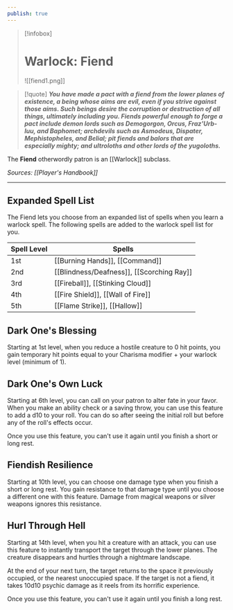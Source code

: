 ```yaml
---
publish: true
---
```

> [!infobox]
> # Warlock: Fiend
> ![[fiend1.png]]

> [!quote]
> **_You have made a pact with a fiend from the lower planes of existence, a being whose aims are evil, even if you strive against those aims. Such beings desire the corruption or destruction of all things, ultimately including you. Fiends powerful enough to forge a pact include demon lords such as Demogorgon, Orcus, Fraz'Urb-luu, and Baphomet; archdevils such as Asmodeus, Dispater, Mephistopheles, and Belial; pit fiends and balors that are especially mighty; and ultroloths and other lords of the yugoloths._**

The **Fiend** otherwordly patron is an [[Warlock]] subclass.

*Sources: [[Player's Handbook]]*
***
## Expanded Spell List
The Fiend lets you choose from an expanded list of spells when you learn a warlock spell. The following spells are added to the warlock spell list for you.

| Spell Level | Spells                                    |
| ----------- | ----------------------------------------- |
| 1st         | [[Burning Hands]], [[Command]]            |
| 2nd         | [[Blindness/Deafness]], [[Scorching Ray]] |
| 3rd         | [[Fireball]], [[Stinking Cloud]]          |
| 4th         | [[Fire Shield]], [[Wall of Fire]]         |
| 5th         | [[Flame Strike]], [[Hallow]]              |
## Dark One's Blessing
Starting at 1st level, when you reduce a hostile creature to 0 hit points, you gain temporary hit points equal to your Charisma modifier + your warlock level (minimum of 1).
## Dark One's Own Luck
Starting at 6th level, you can call on your patron to alter fate in your favor. When you make an ability check or a saving throw, you can use this feature to add a d10 to your roll. You can do so after seeing the initial roll but before any of the roll's effects occur.

Once you use this feature, you can't use it again until you finish a short or long rest.
## Fiendish Resilience
Starting at 10th level, you can choose one damage type when you finish a short or long rest. You gain resistance to that damage type until you choose a different one with this feature. Damage from magical weapons or silver weapons ignores this resistance.
## Hurl Through Hell
Starting at 14th level, when you hit a creature with an attack, you can use this feature to instantly transport the target through the lower planes. The creature disappears and hurtles through a nightmare landscape.

At the end of your next turn, the target returns to the space it previously occupied, or the nearest unoccupied space. If the target is not a fiend, it takes 10d10 psychic damage as it reels from its horrific experience.

Once you use this feature, you can't use it again until you finish a long rest.